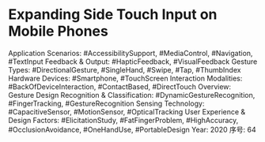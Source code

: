 # Expanding Side Touch Input on Mobile Phones

Application Scenarios: #AccessibilitySupport, #MediaControl, #Navigation, #TextInput
Feedback & Output: #HapticFeedback, #VisualFeedback
Gesture Types: #DirectionalGesture, #SingleHand, #Swipe, #Tap, #ThumbIndex
Hardware Devices: #Smartphone, #TouchScreen
Interaction Modalities: #BackOfDeviceInteraction, #ContactBased, #DirectTouch
Overview: Gesture Design
Recognition & Classification: #DynamicGestureRecognition, #FingerTracking, #GestureRecognition
Sensing Technology: #CapacitiveSensor, #MotionSensor, #OpticalTracking
User Experience & Design Factors: #ElicitationStudy, #FatFingerProblem, #HighAccuracy, #OcclusionAvoidance, #OneHandUse, #PortableDesign
Year: 2020
序号: 64